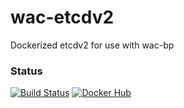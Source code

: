 # wac-etcdv2
Dockerized etcdv2 for use with wac-bp

### Status
[![Build Status](https://travis-ci.org/chad-autry/wac-etcdv2.svg?branch=master)](https://travis-ci.org/chad-autry/wac-etcdv2)
[![Docker Hub](https://img.shields.io/badge/docker-ready-blue.svg)](https://registry.hub.docker.com/u/chadautry/wac-etcdv2/)

